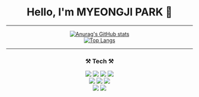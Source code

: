 <div align="center" bgcolor="black">
  <h1>Hello, I'm MYEONGJI PARK 👋</h1>

---
  
 [![Anurag's GitHub stats](https://github-readme-stats.vercel.app/api?username=myzi726&show_icons=true&theme=radical)](https://github.com/anuraghazra/github-readme-stats)
  <br />
 [![Top Langs](https://github-readme-stats.vercel.app/api/top-langs/?username=myzi726&layout=compact)](https://github.com/anuraghazra/github-readme-stats)
  <br />

---
<h3>⚒ Tech ⚒</h3>
<img src="https://img.shields.io/badge/Java-007396?style=for-the-badge&logo=OpenJDK&logoColor=white"/></a>
<img src="https://img.shields.io/badge/Python-3776AB?style=for-the-badge&logo=Python&logoColor=white"/>
<img src="https://img.shields.io/badge/-C-A8B9CC?style=for-the-badge&logo=C%2B%2B&logoColor=white"/>
<img src="https://img.shields.io/badge/-C%23-A8B9CC?style=for-the-badge&logo=Csharp&logoColor=white"/>
<br />
<img src="https://img.shields.io/badge/HTML-E34F26?style=for-the-badge&logo=HTML5&logoColor=white"/>
<img src="https://img.shields.io/badge/CSS-1572B6?style=for-the-badge&logo=CSS3&logoColor=white"/>
<img src="https://img.shields.io/badge/JavaScript-F7DF1E?style=for-the-badge&logo=JavaScript&logoColor=black"/>
<br />
<img src="https://img.shields.io/badge/MySQL-4479A1?style=for-the-badge&logo=MySQL&logoColor=white"/></a>
<img src="https://img.shields.io/badge/Unity 3D-ffffff?style=for-the-badge&logo=Unity&logoColor=black"/>
<br />
</div>
